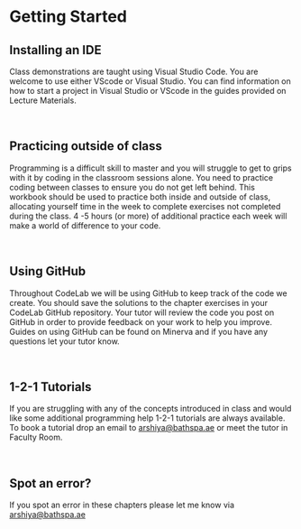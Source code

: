 # Getting Started

## Installing an IDE

Class demonstrations are taught using Visual Studio Code. You are welcome to use either VScode or Visual Studio. 
You can find information on how to start a project in Visual Studio or VScode in the guides provided on Lecture Materials.

&nbsp;
&nbsp;

## Practicing outside of class

Programming is a difficult skill to master and you will struggle to get to grips with it by coding in the classroom sessions alone. 
You need to practice coding between classes to ensure you do not get left behind. 
This workbook should be used to practice both inside and outside of class, allocating yourself time in the week to complete exercises not completed during the class.
4 -5 hours (or more) of additional practice each week will make a world of difference to your code.

&nbsp;
&nbsp;

## Using GitHub

Throughout CodeLab we will be using GitHub to keep track of the code we create. 
You should save the solutions to the chapter exercises in your CodeLab GitHub repository. 
Your tutor will review the code you post on GitHub in order to provide feedback on your work to help you improve. 
Guides on using GitHub can be found on Minerva and if you have any questions let your tutor know.

&nbsp;
&nbsp;

## 1-2-1 Tutorials

If you are struggling with any of the concepts introduced in class and would like some additional programming help 1-2-1 tutorials are always available. 
To book a tutorial drop an email to arshiya@bathspa.ae or meet the tutor in Faculty Room.


&nbsp;
&nbsp;

## Spot an error?

If you spot an error in these chapters please let me know via arshiya@bathspa.ae

